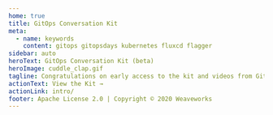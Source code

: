 ```yaml
---
home: true
title: GitOps Conversation Kit
meta:
  - name: keywords
    content: gitops gitopsdays kubernetes fluxcd flagger
sidebar: auto
heroText: GitOps Conversation Kit (beta)
heroImage: cuddle_clap.gif
tagline: Congratulations on early access to the kit and videos from GitOps Days 2020
actionText: View the Kit →
actionLink: intro/
footer: Apache License 2.0 | Copyright © 2020 Weaveworks
---
```




